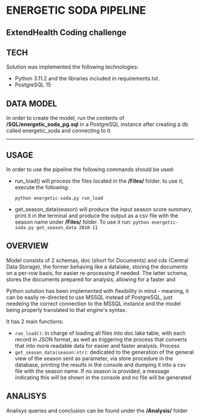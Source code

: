 # ENERGETIC SODA PIPELINE
ExtendHealth Coding challenge
---
## TECH
Solution was implemented the following technologies:

- Python 3.11.2 and the libraries included in requirements.txt.
- PostgreSQL 15

## DATA MODEL
In order to create the model, run the contents of __/SQL/energetic_soda_pg.sql__ in a PostgreSQL instance after creating a db called energetic_soda and connecting to it.

---
## USAGE
In order to use the pipeline the following commands should be used:
- run_load() will process the files located in the __/Files/__ folder. to use it, execute the following:

    `python energetic-soda.py run_load` 

- get_season_data(season) will produce the input season score summary, print it in the terminal and produce the output as a csv file with the season name under __/Files/__ folder. To use it run:
    `python energetic-soda.py get_season_data 2010-11` 

## OVERVIEW

Model consists of 2 schemas, doc (short for Documents) and cds (Central Data Storage), the former behaving like a datalake, storing the documents on a per-row basis, for easier re-processing if needed. The latter schema, stores the documents prepared for analysis, allowing for a faster and 


Python solution has been implemented with flexibility in mind - meaning, it can be easily re-directed to use MSSQL instead of PostgreSQL, just needeing the correct connection to the MSSQL instance and the model being properly translated to that engine's syntax.
 
 It has 2 main functions:
  -  `run_load()`: in charge of loading all files into doc.lake table, with each record in JSON format, as well as triggering the process that converts that into more readable data for easier and faster analysis. Process
  - `get_season_data(season:str)`: dedicated to the generation of the general view of the season sent as parameter, via store procedure in the database, printing the results in the console and dumping it into a csv file with the season name. If no season is provided, a message indicating this will be shown in the console and no file will be generated

## ANALISYS
Analisys queries and conclusion can be found under the __/Analysis/__ folder
